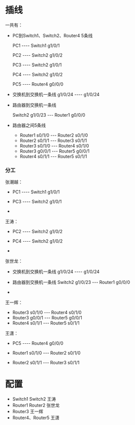 # 插线

一共有：

- PC到Switch1、Switch2、Router4 5条线 

  PC1 ---- Switch1 g1/0/1  

  PC2 ---- Switch2 g1/0/2  

  PC3 ---- Switch2 g1/0/1 

  PC4 ---- Switch2 g1/0/2

  PC5 ---- Router4 g0/0/0

- 交换机到交换机一条线  g1/0/24 ---- g1/0/24

- 路由器到交换机一条线

  Switch2 g1/0/23 --- Router1 g0/0/0

- 路由器之间5条线

  - Router1 s0/1/0 --- Router2 s0/1/0
  - Router2 s0/1/1 --- Router3 s0/1/1
  - Router3 s0/1/0 --- Router4 s0/1/0
  - Router3 g0/0/1 --- Router5 g0/0/1
  - Router4 s0/1/1 --- Router5 s0/1/1



### 分工

张潮越：

- PC1 ---- Switch1 g1/0/1 

- PC3 ---- Switch2 g1/0/1 

- 

王涛：

- PC2 ---- Switch2 g1/0/2  

- PC4 ---- Switch2 g1/0/2

- 

张世龙：

- 交换机到交换机一条线  g1/0/24 ---- g1/0/24

- 路由器到交换机一条线 Switch2 g1/0/23 --- Router1 g0/0/0

- 

王一辉：

- Router3 s0/1/0 --- Router4 s0/1/0
- Router3 g0/0/1 --- Router5 g0/0/1
- Router4 s0/1/1 --- Router5 s0/1/1

王潇：

- PC5 ---- Router4 g0/0/0

- Router1 s0/1/0 --- Router2 s0/1/0

- Router2 s0/1/1 --- Router3 s0/1/1

# 配置

- Switch1 Switch2 王涛
- Router1 Router2 张世龙
- Router3 王一辉
- Router4、Router5 王潇

